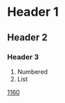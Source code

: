 # Header 1
## Header 2
### Header 3

1. Numbered
2. List

[1160](https://github.com/huakaiwuxv/huakaiwuxv.github.io/edit/master/file/1160.html)
